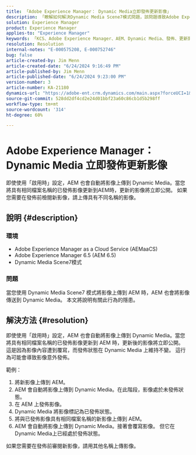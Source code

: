 ```yaml
---
title: 「Adobe Experience Manager： Dynamic Media立即發佈更新影像」
description: 「瞭解如何解決Dynamic Media Scene7模式問題，該問題導致Adobe Experience Manager (AEM)自動將影像上傳到Dynamic Media。」
solution: Experience Manager
product: Experience Manager
applies-to: "Experience Manager"
keywords: 「KCS、Adobe Experience Manager、AEM、Dynamic Media、發佈、更新影像、立即、疑難排解、AEMaaCS、Adobe Experience Manager as a Cloud Service、AEM 6.5、Scene7模式」
resolution: Resolution
internal-notes: "E-000575208, E-000752746"
bug: false
article-created-by: Jim Menn
article-created-date: "6/24/2024 9:16:49 PM"
article-published-by: Jim Menn
article-published-date: "6/24/2024 9:23:00 PM"
version-number: 3
article-number: KA-21180
dynamics-url: "https://adobe-ent.crm.dynamics.com/main.aspx?forceUCI=1&pagetype=entityrecord&etn=knowledgearticle&id=415aa50f-6f32-ef11-8409-000d3a5a67ba"
source-git-commit: 528dd2df4cd2e24d01bbf23a60c86cb1d5b298ff
workflow-type: tm+mt
source-wordcount: '314'
ht-degree: 60%

---
```


# Adobe Experience Manager：Dynamic Media 立即發佈更新影像


即使使用「啟用時」設定，AEM 也會自動將影像上傳到 Dynamic Media。當您將具有相同檔案名稱的已發佈影像更新到AEM時，更新的影像將立即公開。 如果您需要在發佈前檢閱新影像，請上傳具有不同名稱的影像。

## 說明 {#description}


### <b>環境</b>

- Adobe Experience Manager as a Cloud Service (AEMaaCS)
- Adobe Experience Manager 6.5 (AEM 6.5)
- Dynamic Media Scene7模式




### <b>問題</b>

當您使用 Dynamic Media Scene7 模式將影像上傳到 AEM 時，AEM 也會將影像傳送到 Dynamic Media。
本文將說明有關此行為的隱患。


## 解決方法 {#resolution}


即使使用「啟用時」設定，AEM 也會自動將影像上傳到 Dynamic Media。當您將具有相同檔案名稱的已發佈影像更新到 AEM 時，更新後的影像將立即公開。
這是因為影像內容遭到覆寫，而發佈狀態在 Dynamic Media 上維持不變。
這行為可能會導致影像意外發佈。

範例：
1. 將新影像上傳到 AEM。
2. AEM 會自動將影像上傳到 Dynamic Media。在此階段，影像處於未發佈狀態。
3. 在 AEM 上發佈影像。
4. Dynamic Media 將影像標記為已發佈狀態。
5. 將與已發佈影像具有相同檔案名稱的新影像上傳到 AEM。
6. AEM 會自動將影像上傳到 Dynamic Media。接著會覆寫影像。 但它在Dynamic Media上已經處於發佈狀態。

如果您需要在發佈前審閱新影像，請用其他名稱上傳影像。
